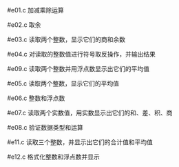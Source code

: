 #e01.c
加减乘除运算

#e02.c
取余

#e03.c
读取两个整数，显示它们的商和余数

#e04.c
对读取的整数值进行符号取反操作，并输出结果

#e09.c
读取两个整数并用浮点数显示出它们的平均值

#e05.c
读取两个整数，显示它们的平均值

#e06.c
整数和浮点数

#e07.c
读取两个实数值，用实数显示出它们的和、差、积、商

#e08.c
验证数据类型和运算

#e11.c
读取三个整数，并显示出它们的合计值和平均值

#e12.c
格式化整数和浮点数并显示
